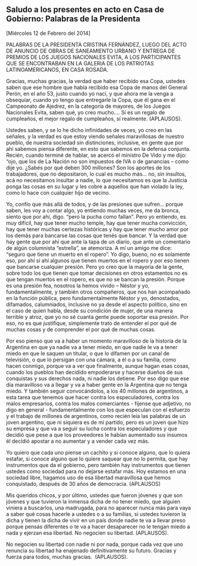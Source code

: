 Saludo a los presentes en acto en Casa de Gobierno: Palabras de la Presidenta
-----------------------------------------------------------------------------

[Miércoles 12 de Febrero del 2014]

PALABRAS DE LA PRESIDENTA CRISTINA FERNÁNDEZ, LUEGO DEL ACTO  DE ANUNCIO
DE OBRAS DE SANEAMIENTO URBANO Y ENTREGA DE PREMIOS DE LOS JUEGOS
NACIONALES EVITA, A LOS PARTICIPANTES QUE SE ENCONTRABAN EN LA GALERIA
DE LOS PATRIOTAS LATINOAMERICANOS, EN CASA ROSADA.

Gracias, muchas gracias, la verdad que haber recibido esa Copa, ustedes
saben que ese hombre que había recibido esa Copa de manos del General
Perón, en el año 53, justo cuando yo nací, y que ahora me la venga a
obsequiar, cuando yo tengo que entregarle la Copa, que él gana en el
Campeonato de Ajedrez, en la categoría de mayores, de los Juegos
Nacionales Evita, saben qué, yo creo mucho…. Sí es un regalo de
cumpleaños, el mejor regalo de cumpleaños, sí realmente. (APLAUSOS).

Ustedes saben, y se lo he dicho infinidades de veces, yo creo en las
señales, y la verdad es que estoy viendo señales maravillosas de nuestro
pueblo, de nuestra sociedad sin distinciones, inclusive, en gente que
por ahí sabemos piensa diferente, en esto que sabemos en la defensa
conjunta. Recién, cuando terminé de hablar, se acercó el ministro De
Vido y me dijo: “ojo, que los de La Nación no son impuestos de IVA o de
ganancias – como dije yo. ¿Sabés por qué deben 300 millones? Son los
aportes de los trabajadores, que no depositaron, lo cual es mucho más…
no, sin insultos, acá no necesitamos insultar a nadie, lo que
necesitamos es que la Justicia ponga las cosas en su lugar y les cobre a
aquellos que han violado la ley, como lo hace con cualquier hijo de
vecino.

Yo, confío que más allá de todos, y de las presiones que sufren… porque
saben, les voy a contar algo, yo entiendo muchas veces, me da bronca,
siento que por ahí, digo. “pero la pucha como fallan”. Pero yo entiendo,
es muy difícil, hay que tener mucho temple, hay que tener mucha
convicción, hay que tener muchas certezas históricas y hay que tener
mucho amor por los demás para bancarse las cosas que tenés que bancar. Y
la verdad que hay gente que por ahí que ante la tapa de un diario, que
ante un comentario de algún columnista “estrella”, se atemoriza. A mí un
amigo me dice: “seguro que tiene un muerto en el ropero”. Yo digo,
bueno, no es solamente eso, por ahí sí ahí algunos que tienen muertos en
el ropero y por eso tienen que bancarse cualquier presión. Pero yo creo
que la mayoría de la gente, sobre todo los que tienen que tomar
decisiones en otros estamentos no es que tengan muertos en el ropero, es
que no se bancan la presión. Porque es una presión fea, nosotros la
hemos vivido – Néstor y yo, fundamentalmente, y también otros
compañeros, que nos han acompañado en la función pública, pero
fundamentalmente Néstor y yo, denostados, difamados, calumniados,
inclusive no ya desde el aspecto político, sino en el caso de quien
habla, desde su condición de mujer, de una manera terrible y atroz, que
yo no sé cuanta gente puede soportar esa presión. Por eso, no es que
justifique, simplemente trato de entender el por qué de muchas cosas y
de comprender el por qué de muchas cosas.

Por eso pienso que va a haber un momento maravilloso de la historia de
la Argentina en que ya nadie va a tener miedo, en que nadie le va a
tener miedo en que le saquen un titular, o que lo difamen por un canal
de televisión, o que lo persigan con una cámara, a él o a su familia,
como hacen conmigo, porque va a ver que finalmente, aunque hagan esas
cosas, cuando los pueblos han decidido empoderarse y hacerse dueños de
sus conquistas y sus derechos nada, ni nadie los detiene. Por eso digo
que ese día maravilloso va a llegar y va a haber gente en la Argentina
que no tenga miedo. Y también seguir convocándolos, a los 40 millones de
argentinos, a esta tarea que tenemos que hacer contra los especuladores,
contra los malos empresarios, contra los malos comerciantes - fíjense
que adjetivo, no digo en general - fundamentalmente con los que
especulan con el esfuerzo y el trabajo de millones de argentinos, como
recién leía las palabras de un joven argentino, que ni siquiera es de mi
partido, pero es un joven que hizo su empresa y que va a seguir su lucha
contra los especuladores y que decidió que pese a que los proveedores le
habían aumentado sus insumos él decidió apostar a no aumentar y a vender
cada vez más.

Yo quiero que cada uno piense un cachito y si conoce alguno, que lo
quiera estafar, si conoce alguno que lo quiere saquear que no lo
permita, que hay instrumentos que da el gobierno, pero también hay
instrumentos que tienen ustedes como sociedad para no dejarse estafar
más. Hoy estamos en una sociedad libre, hagamos uso de esa libertad
maravillosa que hemos conquistado, después de 30 años de democracia.
(APLAUSOS)

Mis queridos chicos, y por último, ustedes que fueron jóvenes y que son
jóvenes y que tuvieron la inmensa dicha de no tener miedo, que alguien
viniera a buscarlos, una madrugada, para no aparecer nunca más para vaya
a saber qué cosas hacerle a ustedes o a su familias, si ustedes tuvieron
la dicha y tienen la dicha de vivir en un país donde nadie te va a
llevar preso porque pensás diferentes o te va a hacer desaparecer no le
tengan miedo a nada y ejerzan esa libertad. No negocien su libertad.
(APLAUSOS).  

No negocien su libertad con nadie ni por nada, porque cada vez que uno
renuncia su libertad ha enajenado definitivamente su futuro. Gracias y
fuerza para todos, muchas gracias.  (APLAUSOS).       
